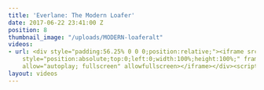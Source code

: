 ```yaml
---
title: 'Everlane: The Modern Loafer'
date: 2017-06-22 23:41:00 Z
position: 8
thumbnail_image: "/uploads/MODERN-loaferalt"
videos:
- url: <div style="padding:56.25% 0 0 0;position:relative;"><iframe src="https://player.vimeo.com/video/211406397?autoplay=1&title=0&byline=0&portrait=0"
    style="position:absolute;top:0;left:0;width:100%;height:100%;" frameborder="0"
    allow="autoplay; fullscreen" allowfullscreen></iframe></div><script src="https://player.vimeo.com/api/player.js"></script>
layout: videos
---
```



